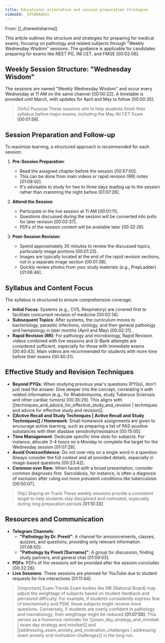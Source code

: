 ```yaml
---
title: Educational orientation and session preparation strategies
videoId: _G7hZKAdoSs
---
```


From: [[_drpreetisharma]] <br/> 

This article outlines the structure and strategies for preparing for medical exams, focusing on pathology and related subjects through "Weekly Wednesday Wisdom" sessions. The guidance is applicable for candidates preparing for exams like NEET PG, INI CET, and FMGE <a class="yt-timestamp" data-t="00:02:06">[00:02:06]</a>.

## Weekly Session Structure: "Wednesday Wisdom"

The sessions are named "Weekly Wednesday Wisdom" and occur every Wednesday at 11 AM on the same channel <a class="yt-timestamp" data-t="00:00:22">[00:00:22]</a>. A timetable is provided until March, with updates for April and May to follow <a class="yt-timestamp" data-t="00:00:35">[00:00:35]</a>.

> [!info] Purpose
> These sessions aim to help students finish their syllabus before major exams, including the May IAI CET Exam <a class="yt-timestamp" data-t="00:01:59">[00:01:59]</a>.

## Session Preparation and Follow-up

To maximize learning, a structured approach is recommended for each session:

1.  **Pre-Session Preparation**:
    *   Read the assigned chapter before the session <a class="yt-timestamp" data-t="00:57:00">[00:57:00]</a>.
    *   This can be done from main videos or rapid revision (RR) notes <a class="yt-timestamp" data-t="01:09:00">[01:09:00]</a>.
    *   It's advisable to study for two to three days leading up to the session rather than cramming the night before <a class="yt-timestamp" data-t="01:07:26">[01:07:26]</a>.

2.  **Attend the Session**:
    *   Participate in the live session at 11 AM <a class="yt-timestamp" data-t="00:01:11">[00:01:11]</a>.
    *   Questions discussed during the session will be converted into polls for later revision <a class="yt-timestamp" data-t="00:03:37">[00:03:37]</a>.
    *   PDFs of the session content will be available later <a class="yt-timestamp" data-t="00:32:26">[00:32:26]</a>.

3.  **Post-Session Revision**:
    *   Spend approximately 30 minutes to review the discussed topics, particularly image portions <a class="yt-timestamp" data-t="00:01:23">[00:01:23]</a>.
    *   Images are typically located at the end of the rapid revision sections, not in a separate image section <a class="yt-timestamp" data-t="00:01:38">[00:01:38]</a>.
    *   Quickly review photos from your study materials (e.g., PrepLadder) <a class="yt-timestamp" data-t="01:06:46">[01:06:46]</a>.

## Syllabus and Content Focus

The syllabus is structured to ensure comprehensive coverage:

*   **Initial Focus**: Systems (e.g., CVS, Respiratory) are covered first to facilitate concurrent revision of medicine <a class="yt-timestamp" data-t="00:02:14">[00:02:14]</a>.
*   **Subsequent Topics**: After systems, the curriculum moves to bacteriology, parasitic infections, virology, and then general pathology and hematology in later months (April and May) <a class="yt-timestamp" data-t="00:02:31">[00:02:31]</a>.
*   **Rapid Revision (RR)**: For pathology and microbiology, Rapid Revision videos combined with live sessions and Q-Bank attempts are considered sufficient, especially for those with immediate exams <a class="yt-timestamp" data-t="00:40:43">[00:40:43]</a>. Main videos are recommended for students with more time before their exams <a class="yt-timestamp" data-t="00:40:31">[00:40:31]</a>.

## Effective Study and Revision Techniques

*   **Beyond PYQs**: When studying previous year's questions (PYQs), don't just read the answer. Dive deeper into the concept, correlating it with related information (e.g., for Rhabdomyoma, study Tuberous Sclerosis and other cardiac tumors) <a class="yt-timestamp" data-t="00:35:29">[00:35:29]</a>. This aligns with [[techniques_and_advice_for_effective_study_and_revision | techniques and advice for effective study and revision]].
*   **[[Active Recall and Study Techniques | Active Recall and Study Techniques]] / Homework**: Small homework assignments are given to encourage active learning, such as preparing a list of PAS-positive substances with their diastase sensitivity/resistance <a class="yt-timestamp" data-t="00:15:05">[00:15:05]</a>.
*   **Time Management**: Dedicate specific time slots for subjects. For instance, allocate 3-4 hours on a Monday to complete the target for the Wednesday session <a class="yt-timestamp" data-t="01:07:28">[01:07:28]</a>.
*   **Avoid Overconfidence**: Do not over-rely on a single word in a question. Always consider the full context and all provided details, especially in image-based questions <a class="yt-timestamp" data-t="00:23:42">[00:23:42]</a>.
*   **Common over Rare**: When faced with a broad presentation, consider common diagnoses first. Sarcoidosis, for instance, is often a diagnosis of exclusion after ruling out more prevalent conditions like tuberculosis <a class="yt-timestamp" data-t="00:50:07">[00:50:07]</a>.

> [!tip] Staying on Track
> These weekly sessions provide a consistent target to help students stay disciplined and motivated, especially during long preparation periods <a class="yt-timestamp" data-t="01:10:33">[01:10:33]</a>.

## Resources and Communication

*   **Telegram Channels**:
    *   **"Pathology by Dr. Preeti"**: A channel for announcements, classes, quizzes, and questions, providing only relevant information <a class="yt-timestamp" data-t="01:08:50">[01:08:50]</a>.
    *   **"Pathology by Preeti [Surname]"**: A group for discussion, finding study partners, and general chat <a class="yt-timestamp" data-t="01:09:03">[01:09:03]</a>.
*   **PDFs**: PDFs of the sessions will be provided after the session concludes <a class="yt-timestamp" data-t="00:32:26">[00:32:26]</a>.
*   **Live Sessions**: These sessions are planned for YouTube due to student requests for live interactions <a class="yt-timestamp" data-t="01:11:44">[01:11:44]</a>.

> [!important] Exam Trends
> Exam bodies like NB (National Board) may adjust the weightage of subjects based on student feedback and perceived difficulty. For example, if students consistently express fear of biochemistry and PSM, these subjects might receive more questions. Conversely, if students are overly confident in pathology and microbiology, their weightage might be reduced <a class="yt-timestamp" data-t="01:07:50">[01:07:50]</a>. This serves as a humorous reminder for [[exam_day_strategy_and_mindset | exam day strategy and mindset]] and [[addressing_exam_anxiety_and_motivation_challenges | addressing exam anxiety and motivation challenges]] in the long run.